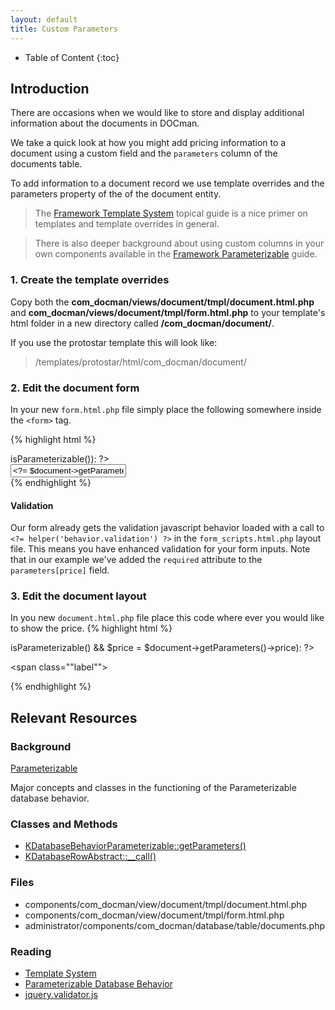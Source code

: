 ```yaml
---
layout: default
title: Custom Parameters
---
```


* Table of Content
{:toc}

## Introduction

There are occasions when we would like to store and display additional information about the documents in DOCman.

We take a quick look at how you might add pricing information to a document using a custom field and the `parameters` column of the documents table.

To add information to a document record we use template overrides and the parameters property of the of the document entity.

>The [Framework Template System](/framework/template-system.html) topical guide is a nice primer on templates and template overrides in general.

> There is also deeper background about using custom columns in your own components available in the [Framework Parameterizable](../framework/database-behavior-parameterizable.md) guide.

### 1. Create the template overrides

Copy both the **com_docman/views/document/tmpl/document.html.php** and **com_docman/views/document/tmpl/form.html.php** to your template's html folder in a new directory called **/com_docman/document/**.

If you use the protostar template this will look like:
>/templates/protostar/html/com_docman/document/

### 2. Edit the document form

In your new `form.html.php` file simply place the following somewhere inside the `<form>` tag.

{% highlight html %}
<? // Price ?>
<? if ($document->isParameterizable()): ?>
<div class="docman_grid">
    <div class="control-group docman_grid__item one-whole">
        <label class="control-label">
                 <?= translate('Price'); ?>
         </label>
        <div class="controls">
            <input required name="parameters[price]" value="<?= $document->getParameters()->price ?>" type="text"/>
        </div>
    </div>
</div>
<? endif; ?>
{% endhighlight %}

#### Validation

Our form already gets the validation javascript behavior loaded with a call to `<?= helper('behavior.validation') ?>` in the `form_scripts.html.php` layout file.  This means you have enhanced validation for your form inputs. Note that in our example we've added the `required` attribute to the `parameters[price]` field.

### 3. Edit the document layout

In you new `document.html.php` file place this code where ever you would like to show the price.
{% highlight html %}
<? if ($document->isParameterizable()  && $price = $document->getParameters()->price): ?>
 <span class=""label""><?= translate('Price'); ?></span>
<span><?= $price ?></span>
<? endif; ?>
{% endhighlight %}

## Relevant Resources

### Background

[Parameterizable](framework/database-behavior-parameterizable.md)

Major concepts and classes in the functioning of the Parameterizable database behavior.

### Classes and Methods

+ [KDatabaseBehaviorParameterizable::getParameters()](https://github.com/nooku/nooku-framework/blob/master/code/libraries/koowa/libraries/database/behavior/parameterizable.php#L68)
+ [KDatabaseRowAbstract::__call()](https://github.com/nooku/nooku-framework/blob/master/code/libraries/koowa/libraries/database/row/abstract.php#L628)

### Files

+ components/com_docman/view/document/tmpl/document.html.php
+ components/com_docman/view/document/tmpl/form.html.php
+ administrator/components/com_docman/database/table/documents.php

### Reading

+ [Template System](../framework/template-system.md)
+ [Parameterizable Database Behavior](../framework/database-behavior-parameterizable.md)
+ <a href="http://jqueryvalidation.org/"  target="_blank">jquery.validator.js</a>
